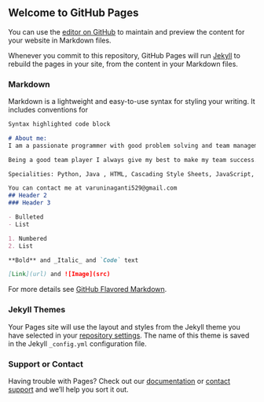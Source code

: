 ## Welcome to GitHub Pages

You can use the [editor on GitHub](https://github.com/varuninaganti4598/Portfolio/edit/gh-pages/index.md) to maintain and preview the content for your website in Markdown files.

Whenever you commit to this repository, GitHub Pages will run [Jekyll](https://jekyllrb.com/) to rebuild the pages in your site, from the content in your Markdown files.

### Markdown

Markdown is a lightweight and easy-to-use syntax for styling your writing. It includes conventions for

```markdown
Syntax highlighted code block

# About me:
I am a passionate programmer with good problem solving and team management skills. Currently, pursuing post graduation from International Institute of Information Technology, Hyderabad. Graduated as a computer science engineer from Jawaharlal Nehru Technological University Hyderabad.

Being a good team player I always give my best to make my team success. I have done many team projects while pursuing my engineering and post graduation and gained a good amount of experience. I am innovative, friendly and adaptable with an interest in learning new technologies.

Specialities: Python, Java , HTML, Cascading Style Sheets, JavaScript, Angular JS, TypeScript, Cloud Computing, Cloud DevOps, Data Science, Postgresql, Computer Networks.

You can contact me at varuninaganti529@gmail.com
## Header 2
### Header 3

- Bulleted
- List

1. Numbered
2. List

**Bold** and _Italic_ and `Code` text

[Link](url) and ![Image](src)
```

For more details see [GitHub Flavored Markdown](https://guides.github.com/features/mastering-markdown/).

### Jekyll Themes

Your Pages site will use the layout and styles from the Jekyll theme you have selected in your [repository settings](https://github.com/varuninaganti4598/Portfolio/settings/pages). The name of this theme is saved in the Jekyll `_config.yml` configuration file.

### Support or Contact

Having trouble with Pages? Check out our [documentation](https://docs.github.com/categories/github-pages-basics/) or [contact support](https://support.github.com/contact) and we’ll help you sort it out.
